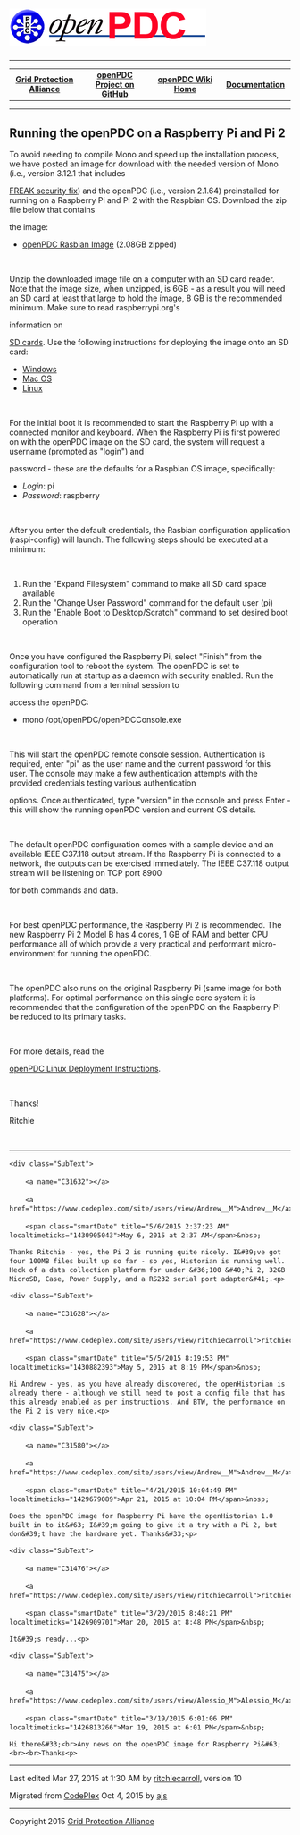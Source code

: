 

<html lang="en" xmlns="http://www.w3.org/1999/xhtml">

<head>

<meta charset="utf-8" />

<title>Running_openPDC_on_a_Raspberry_Pi</title>



<!--HtmlToGmd.Head-->



<!--/HtmlToGmd.Head-->

</head>

<body>

<h1><a href="https://github.com/GridProtectionAlliance/openPDC/tree/master/Source/Documentation/wiki/openPDC_Home.md"><img src="https://github.com/GridProtectionAlliance/openPDC/blob/master/Source/Documentation/wiki/openPDC_Logo.png" alt="The Open Source Phasor Data Concentrator" /></a></h1>

<hr />

<!--HtmlToGmd.Body-->

<div id="NavigationMenu">

<table style="width: 100%; border-collapse: collapse; border: 0px solid gray;">

<tr>

<td style="width: 25%; text-align:center;"><b><a href="http://www.gridprotectionalliance.org">Grid Protection Alliance</a></b></td>

<td style="width: 25%; text-align:center;"><b><a href="https://github.com/GridProtectionAlliance/openPDC">openPDC Project on GitHub</a></b></td>

<td style="width: 25%; text-align:center;"><b><a href="https://github.com/GridProtectionAlliance/openPDC/tree/master/Documentation/wiki/openPDC_Home.md">openPDC Wiki Home</a></b></td>

<td style="width: 25%; text-align:center;"><b><a href="https://github.com/GridProtectionAlliance/openPDC/tree/master/Documentation/wiki/openPDC_Documentation_Home.md">Documentation</a></b></td>

</tr>

</table>

</div>

<hr />

<!--/HtmlToGmd.Body-->



<div class="WikiContent">

<div class="wikidoc">

<h2>Running the openPDC on a Raspberry Pi and Pi 2</h2>

To avoid needing to compile Mono and speed up the installation process, we have posted an image for download with the needed version of Mono (i.e., version 3.12.1 that includes

<a href="http://www.mono-project.com/news/2015/03/07/mono-tls-vulnerability/">FREAK security fix</a>) and the openPDC (i.e., version 2.1.64) preinstalled for running on a Raspberry Pi and Pi 2 with the Raspbian OS. Download the zip file below that contains

 the image:<br>

<ul>

<li><a href="http://www.gridprotectionalliance.org/products/openPDC/Releases/2.1/POSIX/openPDC_Raspbian.zip">openPDC Rasbian Image</a> (2.08GB zipped)</li></ul>

<br>

Unzip the downloaded image file on a computer with an SD card reader. Note that the image size, when unzipped, is 6GB - as a result you will need an SD card at least that large to hold the image, 8 GB is the recommended minimum. Make sure to read raspberrypi.org&#39;s

 information on <a href="http://www.raspberrypi.org/documentation/installation/sd-cards.md">

SD cards</a>. Use the following instructions for deploying the image onto an SD card:<br>

<ul>

<li><a href="http://www.raspberrypi.org/documentation/installation/installing-images/windows.md">Windows</a>

</li><li><a href="http://www.raspberrypi.org/documentation/installation/installing-images/mac.md">Mac OS</a>

</li><li><a href="http://www.raspberrypi.org/documentation/installation/installing-images/linux.md">Linux</a></li></ul>

<br>

For the initial boot it is recommended to start the Raspberry Pi up with a connected monitor and keyboard. When the Raspberry Pi is first powered on with the openPDC image on the SD card, the system will request a username (prompted as &quot;login&quot;) and

 password - these are the defaults for a Raspbian OS image, specifically:<br>

<ul>

<li><i>Login</i>: pi </li><li><i>Password</i>: raspberry</li></ul>

<br>

After you enter the default credentials, the Rasbian configuration application (raspi-config) will launch. The following steps should be executed at a minimum:<br>

<br>

<ol>

<li>Run the &quot;Expand Filesystem&quot; command to make all SD card space available

</li><li>Run the &quot;Change User Password&quot; command for the default user (pi) </li><li>Run the &quot;Enable Boot to Desktop/Scratch&quot; command to set desired boot operation</li></ol>

<br>

Once you have configured the Raspberry Pi, select &quot;Finish&quot; from the configuration tool to reboot the system. The openPDC is set to automatically run at startup as a daemon with security enabled. Run the following command from a terminal session to

 access the openPDC:<br>

<ul>

<li>mono /opt/openPDC/openPDCConsole.exe</li></ul>

<br>

This will start the openPDC remote console session. Authentication is required, enter &quot;pi&quot; as the user name and the current password for this user. The console may make a few authentication attempts with the provided credentials testing various authentication

 options. Once authenticated, type &quot;version&quot; in the console and press Enter - this will show the running openPDC version and current OS details.<br>

<br>

The default openPDC configuration comes with a sample device and an available IEEE C37.118 output stream. If the Raspberry Pi is connected to a network, the outputs can be exercised immediately. The IEEE C37.118 output stream will be listening on TCP port 8900

 for both commands and data.<br>

<br>

For best openPDC performance, the Raspberry Pi 2 is recommended. The new Raspberry Pi 2 Model B has 4 cores, 1 GB of RAM and better CPU performance all of which provide a very practical and performant micro-environment for running the openPDC.<br>

<br>

The openPDC also runs on the original Raspberry Pi (same image for both platforms). For optimal performance on this single core system it is recommended that the configuration of the openPDC on the Raspberry Pi be reduced to its primary tasks.<br>

<br>

For more details, read the <a href="https://github.com/GridProtectionAlliance/openPDC/tree/master/Source/Documentation/wiki/Running_openPDC_on_Linux_and_Mac.md">

openPDC Linux Deployment Instructions</a>.<br>

<br>

Thanks!<br>

Ritchie<br>

<br>

</div>

<div></div>

</div>



<hr />

<div class="WikiComments">

<div id="comment31632">

    <div class="SubText">

        <a name="C31632"></a>

        <a href="https://www.codeplex.com/site/users/view/Andrew__M">Andrew__M</a>

        <span class="smartDate" title="5/6/2015 2:37:23 AM" localtimeticks="1430905043">May 6, 2015 at 2:37 AM</span>&nbsp;

        

</div>

    Thanks Ritchie - yes, the Pi 2 is running quite nicely. I&#39;ve got four 100MB files built up so far - so yes, Historian is running well. Heck of a data collection platform for under &#36;100 &#40;Pi 2, 32GB MicroSD, Case, Power Supply, and a RS232 serial port adapter&#41;.<p>

</div>



<div id="comment31628">

    <div class="SubText">

        <a name="C31628"></a>

        <a href="https://www.codeplex.com/site/users/view/ritchiecarroll">ritchiecarroll</a>

        <span class="smartDate" title="5/5/2015 8:19:53 PM" localtimeticks="1430882393">May 5, 2015 at 8:19 PM</span>&nbsp;

        

</div>

    Hi Andrew - yes, as you have already discovered, the openHistorian is already there - although we still need to post a config file that has this already enabled as per instructions. And BTW, the performance on the Pi 2 is very nice.<p>

</div>



<div id="comment31580">

    <div class="SubText">

        <a name="C31580"></a>

        <a href="https://www.codeplex.com/site/users/view/Andrew__M">Andrew__M</a>

        <span class="smartDate" title="4/21/2015 10:04:49 PM" localtimeticks="1429679089">Apr 21, 2015 at 10:04 PM</span>&nbsp;

        

</div>

    Does the openPDC image for Raspberry Pi have the openHistorian 1.0 built in to it&#63; I&#39;m going to give it a try with a Pi 2, but don&#39;t have the hardware yet. Thanks&#33;<p>

</div>



<div id="comment31476">

    <div class="SubText">

        <a name="C31476"></a>

        <a href="https://www.codeplex.com/site/users/view/ritchiecarroll">ritchiecarroll</a>

        <span class="smartDate" title="3/20/2015 8:48:21 PM" localtimeticks="1426909701">Mar 20, 2015 at 8:48 PM</span>&nbsp;

        

</div>

    It&#39;s ready...<p>

</div>



<div id="comment31475">

    <div class="SubText">

        <a name="C31475"></a>

        <a href="https://www.codeplex.com/site/users/view/Alessio_M">Alessio_M</a>

        <span class="smartDate" title="3/19/2015 6:01:06 PM" localtimeticks="1426813266">Mar 19, 2015 at 6:01 PM</span>&nbsp;

        

</div>

    Hi there&#33;<br>Any news on the openPDC image for Raspberry Pi&#63;<br><br>Thanks<p>

</div>

</div>

<div id="footer">

<hr />

Last edited <span class="smartDate" title="3/27/2015 1:30:35 AM" LocalTimeTicks="1427445035">Mar 27, 2015 at 1:30 AM</span> by <a id="wikiEditByLink" href="https://github.com/GridProtectionAlliance/openPDC/tree/master/Source/Documentation/wiki/Contributors/ritchiecarroll.md">ritchiecarroll</a>, version 10

Migrated from <a href="https://openpdc.codeplex.com/wikipage?title=Running%20openPDC%20on%20a%20Raspberry%20Pi">CodePlex</a> Oct 4, 2015 by <a href="https://github.com/GridProtectionAlliance/openPDC/tree/master/Source/Documentation/wiki/Contributors/ajstadlin.md">ajs</a>

</div>



<!--HtmlToGmd.Foot-->

<div id="copyright">

<hr />

Copyright 2015 <a href="http://www.gridprotectionoalliance.org">Grid Protection Alliance</a>

</div>

<!--/HtmlToGmd.Foot-->

</html>


